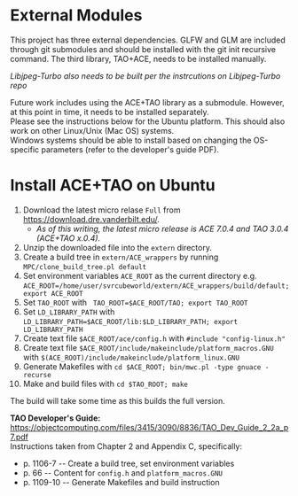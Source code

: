 # External Modules
This project has three external dependencies. GLFW and GLM are included through git submodules and should be installed with the git init recursive command. The third library, TAO+ACE, needs to be installed manually.

*Libjpeg-Turbo also needs to be built per the instrcutions on Libjpeg-Turbo repo*

Future work includes using the ACE+TAO library as a submodule. However, at this point in time, it needs to be installed separately.     
Please see the instructions below for the Ubuntu platform. This should also work on other Linux/Unix (Mac OS) systems.    
Windows systems should be able to install based on changing the OS-specific parameters (refer to the developer's guide PDF).    

# Install ACE+TAO on Ubuntu
1. Download the latest micro relase `Full` from https://download.dre.vanderbilt.edu/.
    - *As of this writing, the latest micro release is ACE 7.0.4 and TAO 3.0.4 (ACE+TAO x.0.4).*
1. Unzip the downloaded file into the `extern` directory.
1. Create a build tree in `extern/ACE_wrappers` by running `MPC/clone_build_tree.pl default`
1. Set environment variables `ACE_ROOT` as the current directory e.g. `ACE_ROOT=/home/user/svrcubeworld/extern/ACE_wrappers/build/default; export ACE_ROOT`
1. Set `TAO_ROOT` with ` TAO_ROOT=$ACE_ROOT/TAO; export TAO_ROOT`
1. Set `LD_LIBRARY_PATH` with `LD_LIBRARY_PATH=$ACE_ROOT/lib:$LD_LIBRARY_PATH; export LD_LIBRARY_PATH`
1. Create text file `$ACE_ROOT/ace/config.h` with `#include "config-linux.h"` 
1. Create text file `$ACE_ROOT/include/makeinclude/platform_macros.GNU` with `$(ACE_ROOT)/include/makeinclude/platform_linux.GNU`
1. Generate Makefiles with `cd $ACE_ROOT; bin/mwc.pl -type gnuace -recurse`
1. Make and build files with `cd $TAO_ROOT; make`

The build will take some time as this builds the full version. 

**TAO Developer's Guide:** https://objectcomputing.com/files/3415/3090/8836/TAO_Dev_Guide_2_2a_p7.pdf    
Instructions taken from Chapter 2 and Appendix C, specifically:
- p. 1106-7 -- Create a build tree, set environment variables
- p. 66 -- Content for `config.h` and `platform_macros.GNU`
- p. 1109-10 -- Generate Makefiles and build instruction

